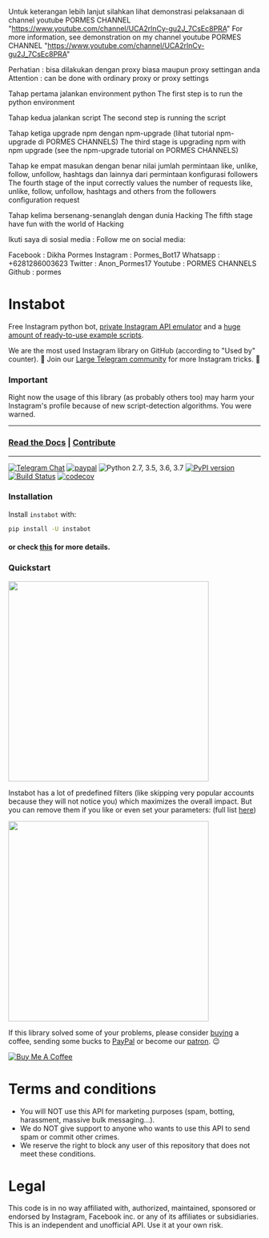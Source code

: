 Untuk keterangan lebih lanjut silahkan lihat demonstrasi pelaksanaan di channel youtube PORMES CHANNEL "https://www.youtube.com/channel/UCA2rlnCy-gu2J_7CsEc8PRA"
For more information, see demonstration on my channel youtube PORMES CHANNEL "https://www.youtube.com/channel/UCA2rlnCy-gu2J_7CsEc8PRA"

Perhatian : bisa dilakukan dengan proxy biasa maupun proxy settingan anda
Attention : can be done with ordinary proxy or proxy settings 

Tahap pertama jalankan environment python
The first step is to run the python environment

Tahap kedua jalankan script
The second step is running the script

Tahap ketiga upgrade npm dengan npm-upgrade (lihat tutorial npm-upgrade di PORMES CHANNELS)
The third stage is upgrading npm with npm upgrade (see the npm-upgrade tutorial on PORMES CHANNELS)

Tahap ke empat masukan dengan benar nilai jumlah permintaan like, unlike, follow, unfollow, hashtags dan lainnya dari permintaan konfigurasi followers
The fourth stage of the input correctly values the number of requests like, unlike, follow, unfollow, hashtags and others from the followers configuration request

Tahap kelima bersenang-senanglah dengan dunia Hacking
The fifth stage have fun with the world of Hacking

Ikuti saya di sosial media :
Follow me on social media:

Facebook  : Dikha Pormes
Instagram : Pormes_Bot17
Whatsapp  : +6281286003623
Twitter   : Anon_Pormes17
Youtube   : PORMES CHANNELS
Github    : pormes

# Instabot

Free Instagram python bot, [private Instagram API emulator](https://github.com/instagrambot/instabot/tree/master/instabot/api) and a [huge amount of ready-to-use example scripts](https://github.com/instagrambot/instabot/tree/master/examples).

We are the most used Instagram library on GitHub (according to "Used by" counter). 🎉 Join our [Large Telegram community](https://t.me/instabotproject) for more Instagram tricks. 🚀


### Important

Right now the usage of this library (as probably others too) may harm your Instagram's profile because of new script-detection algorithms. You were warned.

---
### [Read the Docs](https://instagrambot.github.io/docs/) | [Contribute](https://github.com/instagrambot/docs/blob/master/CONTRIBUTING.md)
---

[![Telegram Chat](https://img.shields.io/badge/chat%20on-Telegram-blue.svg)](https://t.me/instabotproject)
[![paypal](https://img.shields.io/badge/Donate-PayPal-green.svg)](https://paypal.me/okhlopkov/10)
![Python 2.7, 3.5, 3.6, 3.7](https://img.shields.io/badge/python-2.7%2C%203.5%2C%203.6%2C%203.7-blue.svg)
[![PyPI version](https://badge.fury.io/py/instabot.svg)](https://badge.fury.io/py/instabot)
[![Build Status](https://travis-ci.org/instagrambot/instabot.svg?branch=master)](https://travis-ci.org/instagrambot/instabot)
[![codecov](https://codecov.io/gh/instagrambot/instabot/branch/master/graph/badge.svg)](https://codecov.io/gh/instagrambot/instabot)

### Installation
Install `instabot` with:
``` bash
pip install -U instabot
```

#### or check [this](https://instagrambot.github.io/docs/en/#installation) for more details.

### Quickstart

<img src="https://user-images.githubusercontent.com/5613295/62396780-b6441c80-b57c-11e9-89b0-931c159f0cab.png" width="400">

Instabot has a lot of predefined filters (like skipping very popular accounts because they will not notice you) which maximizes the overall impact. But you can remove them if you like or even set your parameters: (full list [here](https://github.com/instagrambot/instabot/blob/master/instabot/bot/bot.py#L86))

<img src="https://user-images.githubusercontent.com/5613295/62396777-b5ab8600-b57c-11e9-90a7-56b7294a9a6a.png" width="400">

If this library solved some of your problems, please consider [buying](https://www.buymeacoffee.com/okhlopkov) a coffee, sending some bucks to [PayPal](https://paypal.me/okhlopkov/10) or become our [patron](https://patreon.com/join/morejust). :wink:

<a href="https://www.buymeacoffee.com/okhlopkov" target="_blank"><img src="https://www.buymeacoffee.com/assets/img/custom_images/yellow_img.png" alt="Buy Me A Coffee" style="height: auto !important;width: auto !important;" ></a>

# Terms and conditions
* You will NOT use this API for marketing purposes (spam, botting, harassment, massive bulk messaging...).
* We do NOT give support to anyone who wants to use this API to send spam or commit other crimes.
* We reserve the right to block any user of this repository that does not meet these conditions.

# Legal
This code is in no way affiliated with, authorized, maintained, sponsored or endorsed by Instagram, Facebook inc. or any of its affiliates or subsidiaries. This is an independent and unofficial API. Use it at your own risk.
